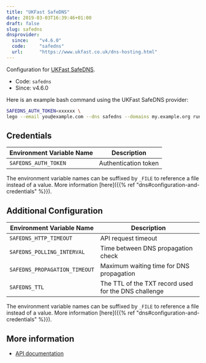 ```yaml
---
title: "UKFast SafeDNS"
date: 2019-03-03T16:39:46+01:00
draft: false
slug: safedns
dnsprovider:
  since:    "v4.6.0"
  code:     "safedns"
  url:      "https://www.ukfast.co.uk/dns-hosting.html"
---
```


<!-- THIS DOCUMENTATION IS AUTO-GENERATED. PLEASE DO NOT EDIT. -->
<!-- providers/dns/safedns/safedns.toml -->
<!-- THIS DOCUMENTATION IS AUTO-GENERATED. PLEASE DO NOT EDIT. -->


Configuration for [UKFast SafeDNS](https://www.ukfast.co.uk/dns-hosting.html).


<!--more-->

- Code: `safedns`
- Since: v4.6.0


Here is an example bash command using the UKFast SafeDNS provider:

```bash
SAFEDNS_AUTH_TOKEN=xxxxxx \
lego --email you@example.com --dns safedns --domains my.example.org run
```




## Credentials

| Environment Variable Name | Description |
|-----------------------|-------------|
| `SAFEDNS_AUTH_TOKEN` | Authentication token |

The environment variable names can be suffixed by `_FILE` to reference a file instead of a value.
More information [here]({{% ref "dns#configuration-and-credentials" %}}).


## Additional Configuration

| Environment Variable Name | Description |
|--------------------------------|-------------|
| `SAFEDNS_HTTP_TIMEOUT` | API request timeout |
| `SAFEDNS_POLLING_INTERVAL` | Time between DNS propagation check |
| `SAFEDNS_PROPAGATION_TIMEOUT` | Maximum waiting time for DNS propagation |
| `SAFEDNS_TTL` | The TTL of the TXT record used for the DNS challenge |

The environment variable names can be suffixed by `_FILE` to reference a file instead of a value.
More information [here]({{% ref "dns#configuration-and-credentials" %}}).




## More information

- [API documentation](https://developers.ukfast.io/documentation/safedns)

<!-- THIS DOCUMENTATION IS AUTO-GENERATED. PLEASE DO NOT EDIT. -->
<!-- providers/dns/safedns/safedns.toml -->
<!-- THIS DOCUMENTATION IS AUTO-GENERATED. PLEASE DO NOT EDIT. -->
